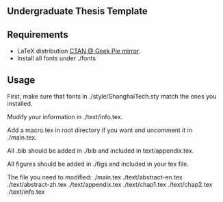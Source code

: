 ## Undergraduate Thesis Template

## Requirements
 - LaTeX distribution [CTAN @ Geek Pie mirror](https://mirrors.geekpie.org/CTAN/).
 - Install all fonts under ./fonts

## Usage
First, make sure that fonts in ./style/ShanghaiTech.sty match the ones you installed.

Modify your information in ./text/info.tex.

Add a macro.tex in root directory if you want and uncomment it in ./main.tex.

All .bib should be added in ./bib and included in text/appendix.tex.

All figures should be added in ./figs and included in your tex file.

The file you need to modified:
./main.tex
./text/abstract-en.tex
./text/abstract-zh.tex
./text/appendix.tex
./text/chap1.tex
./text/chap2.tex
./text/info.tex

